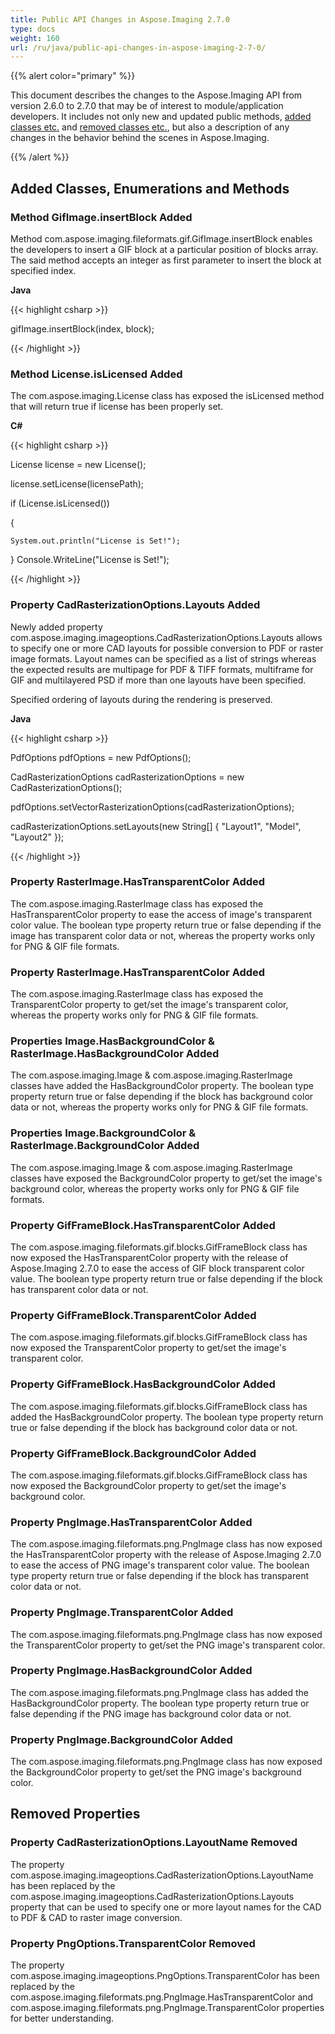 ```yaml
---
title: Public API Changes in Aspose.Imaging 2.7.0
type: docs
weight: 160
url: /ru/java/public-api-changes-in-aspose-imaging-2-7-0/
---
```


{{% alert color="primary" %}} 

This document describes the changes to the Aspose.Imaging API from version 2.6.0 to 2.7.0 that may be of interest to module/application developers. It includes not only new and updated public methods, [added classes etc.](/imaging/ru/java/public-api-changes-in-aspose-imaging-2-7-0/) and [removed classes etc.](/imaging/ru/java/public-api-changes-in-aspose-imaging-2-7-0/), but also a description of any changes in the behavior behind the scenes in Aspose.Imaging.

{{% /alert %}} 
## **Added Classes, Enumerations and Methods**
### **Method GifImage.insertBlock Added**
Method com.aspose.imaging.fileformats.gif.GifImage.insertBlock enables the developers to insert a GIF block at a particular position of blocks array. The said method accepts an integer as first parameter to insert the block at specified index.

**Java**

{{< highlight csharp >}}

 gifImage.insertBlock(index, block);

{{< /highlight >}}
### **Method License.isLicensed Added**
The com.aspose.imaging.License class has exposed the isLicensed method that will return true if license has been properly set.

**C#**

{{< highlight csharp >}}

 License license = new License();

license.setLicense(licensePath);

if (License.isLicensed())

{

    System.out.println("License is Set!");

} Console.WriteLine("License is Set!");

{{< /highlight >}}
### **Property CadRasterizationOptions.Layouts Added**
Newly added property com.aspose.imaging.imageoptions.CadRasterizationOptions.Layouts allows to specify one or more CAD layouts for possible conversion to PDF or raster image formats. Layout names can be specified as a list of strings whereas the expected results are multipage for PDF & TIFF formats, multiframe for GIF and multilayered PSD if more than one layouts have been specified.

Specified ordering of layouts during the rendering is preserved.

**Java**

{{< highlight csharp >}}

 PdfOptions pdfOptions = new PdfOptions();

CadRasterizationOptions cadRasterizationOptions = new CadRasterizationOptions();

pdfOptions.setVectorRasterizationOptions(cadRasterizationOptions);

cadRasterizationOptions.setLayouts(new String[] { "Layout1", "Model", "Layout2" });

{{< /highlight >}}
### **Property RasterImage.HasTransparentColor Added**
The com.aspose.imaging.RasterImage class has exposed the HasTransparentColor property to ease the access of image's transparent color value. The boolean type property return true or false depending if the image has transparent color data or not, whereas the property works only for PNG & GIF file formats.
### **Property RasterImage.HasTransparentColor Added**
The com.aspose.imaging.RasterImage class has exposed the TransparentColor property to get/set the image's transparent color, whereas the property works only for PNG & GIF file formats.
### **Properties Image.HasBackgroundColor & RasterImage.HasBackgroundColor Added**
The com.aspose.imaging.Image & com.aspose.imaging.RasterImage classes have added the HasBackgroundColor property. The boolean type property return true or false depending if the block has background color data or not, whereas the property works only for PNG & GIF file formats.
### **Properties Image.BackgroundColor & RasterImage.BackgroundColor Added**
The com.aspose.imaging.Image & com.aspose.imaging.RasterImage classes have exposed the BackgroundColor property to get/set the image's background color, whereas the property works only for PNG & GIF file formats.
### **Property GifFrameBlock.HasTransparentColor Added**
The com.aspose.imaging.fileformats.gif.blocks.GifFrameBlock class has now exposed the HasTransparentColor property with the release of Aspose.Imaging 2.7.0 to ease the access of GIF block transparent color value. The boolean type property return true or false depending if the block has transparent color data or not.
### **Property GifFrameBlock.TransparentColor Added**
The com.aspose.imaging.fileformats.gif.blocks.GifFrameBlock class has now exposed the TransparentColor property to get/set the image's transparent color.
### **Property GifFrameBlock.HasBackgroundColor Added**
The com.aspose.imaging.fileformats.gif.blocks.GifFrameBlock class has added the HasBackgroundColor property. The boolean type property return true or false depending if the block has background color data or not.
### **Property GifFrameBlock.BackgroundColor Added**
The com.aspose.imaging.fileformats.gif.blocks.GifFrameBlock class has now exposed the BackgroundColor property to get/set the image's background color.
### **Property PngImage.HasTransparentColor Added**
The com.aspose.imaging.fileformats.png.PngImage class has now exposed the HasTransparentColor property with the release of Aspose.Imaging 2.7.0 to ease the access of PNG image's transparent color value. The boolean type property return true or false depending if the block has transparent color data or not.
### **Property PngImage.TransparentColor Added**
The com.aspose.imaging.fileformats.png.PngImage class has now exposed the TransparentColor property to get/set the PNG image's transparent color.
### **Property PngImage.HasBackgroundColor Added**
The com.aspose.imaging.fileformats.png.PngImage class has added the HasBackgroundColor property. The boolean type property return true or false depending if the PNG image has background color data or not.
### **Property PngImage.BackgroundColor Added**
The com.aspose.imaging.fileformats.png.PngImage class has now exposed the BackgroundColor property to get/set the PNG image's background color.
## **Removed Properties**
### **Property CadRasterizationOptions.LayoutName Removed**
The property com.aspose.imaging.imageoptions.CadRasterizationOptions.LayoutName has been replaced by the com.aspose.imaging.imageoptions.CadRasterizationOptions.Layouts property that can be used to specify one or more layout names for the CAD to PDF & CAD to raster image conversion.
### **Property PngOptions.TransparentColor Removed**
The property com.aspose.imaging.imageoptions.PngOptions.TransparentColor has been replaced by the com.aspose.imaging.fileformats.png.PngImage.HasTransparentColor and com.aspose.imaging.fileformats.png.PngImage.TransparentColor properties for better understanding.
